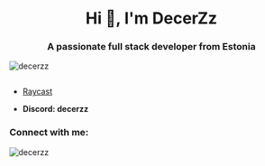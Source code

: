 <h1 align="center">Hi 👋, I'm DecerZz</h1>
<h3 align="center">A passionate full stack developer from Estonia</h3>

<p align="left"> <img src="https://komarev.com/ghpvc/?username=decerzz&label=Profile%20views&color=0e75b6&style=flat" alt="decerzz" /> </p>

<p align="left"> <a href="https://twitter.com/" target="blank"><img src="https://img.shields.io/twitter/follow/?logo=twitter&style=for-the-badge" alt="" /></a> </p>

- [Raycast](https://raycast.xyz/)

- **Discord: decerzz**

<h3 align="left">Connect with me:</h3>
<p align="left">
</p>

<p><img align="left" src="https://github-readme-stats.vercel.app/api/top-langs?username=decerzz&show_icons=true&locale=en&layout=compact" alt="decerzz" /></p>
